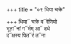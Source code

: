 +++
title = "०९ धिया चक्रे"

+++
धिया᳓ चक्रे व᳓रेणियो  
भूता᳓नां ग᳓र्भम् आ᳓ दधे  
द᳓क्षस्य पित᳓रं त᳓ना